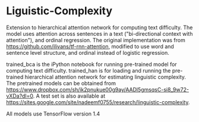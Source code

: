 # Liguistic-Complexity

Extension to hierarchical attention network for computing text difficulty. The model uses attention across sentences in a text ("bi-directional context with attention"), and ordinal regression. The original implementation was from https://github.com/ilivans/tf-rnn-attention, modified to use word and sentence level structure, and ordinal instead of logistic regression. 

trained_bca is the iPython notebook for running pre-trained model for computing text difficulty. trained_han is for loading and running the pre-trained hierarchical attention network for estimating linguistic complexity. The pretrained models can be obtained from https://www.dropbox.com/sh/ik2pnukue00g9ay/AADl5gmsqsC-si8_9w72-vXDa?dl=0. A test set is also available at https://sites.google.com/site/nadeemf0755/research/linguistic-complexity.

All models use TensorFlow version 1.4
